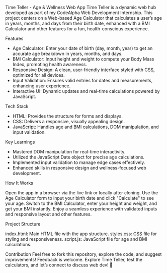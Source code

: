 Time Teller - Age & Wellness Web App
Time Teller is a dynamic web hub developed as part of my CodeAlpha Web Development Internship. This project centers on a Web-based Age Calculator that calculates a user’s age in years, months, and days from their birth date, enhanced with a BMI Calculator and other features for a fun, health-conscious experience.

Features

- Age Calculator: Enter your date of birth (day, month, year) to get an accurate age breakdown in years, months, and days.
- BMI Calculator: Input height and weight to compute your Body Mass Index, promoting health awareness.
- Responsive Design: A clean, user-friendly interface styled with CSS, optimized for all devices.
- Input Validation: Ensures valid entries for dates and measurements, enhancing user experience.
- Interactive UI: Dynamic updates and real-time calculations powered by JavaScript.

Tech Stack
- HTML: Provides the structure for forms and displays.
- CSS: Delivers a responsive, visually appealing design.
- JavaScript: Handles age and BMI calculations, DOM manipulation, and input validation.

Key Learnings

* Mastered DOM manipulation for real-time interactivity.
* Utilized the JavaScript Date object for precise age calculations.
* Implemented input validation to manage edge cases effectively.
* Enhanced skills in responsive design and wellness-focused web development.

How It Works

Open the app in a browser via the live link or locally after cloning.
Use the Age Calculator form to input your birth date and click "Calculate" to see your age.
Switch to the BMI Calculator, enter your height and weight, and get your BMI instantly.
Enjoy a seamless experience with validated inputs and responsive layout and other features.

Project Structure

index.html: Main HTML file with the app structure.
styles.css: CSS file for styling and responsiveness.
script.js: JavaScript file for age and BMI calculations.

Contribution
Feel free to fork this repository, explore the code, and suggest improvements! Feedback is welcome.
Explore Time Teller, test the calculators, and let’s connect to discuss web dev! 🚀
